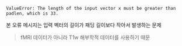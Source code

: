 `ValueError: The length of the input vector x must be greater than padlen, which is 33.`

본 오류 메시지는 입력 벡터의 길이가 패딩 길이보다 작아서 발생하는 문제

> fMRI 데이터가 아니라 T1w 해부학적 데이터를 사용하기 때문